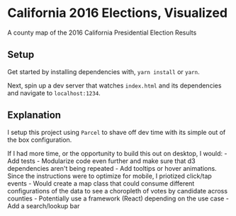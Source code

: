 # California 2016 Elections, Visualized

A county map of the 2016 California Presidential Election Results

## Setup

Get started by installing dependencies with, `yarn install` or `yarn`. 

Next, spin up a dev server that watches `index.html` and its dependencies and navigate to `localhost:1234`.

## Explanation

I setup this project using `Parcel` to shave off dev time with its simple out of the box configuration. 

If I had more time, or the opportunity to build this out on desktop, I would: 
    - Add tests
    - Modularize code even further and make sure that d3 dependencies aren't being repeated
    - Add tooltips or hover animations. Since the instructions were to optimize for mobile, I priotized click/tap events
    - Would create a map class that could consume different configurations of the data to see a choropleth of votes by candidate across counties
    - Potentially use a framework (React) depending on the use case
    - Add a search/lookup bar